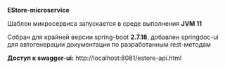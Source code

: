 **EStore-microservice**

Шаблон микросервиса запускается в среде выполнения **JVM 11**

Собран для крайней версии spring-boot **2.7.18**, добавлен springdoc-ui для автогенерации документации по разработанным rest-методам

**Доступ к swagger-ui:** http://localhost:8081/estore-api.html